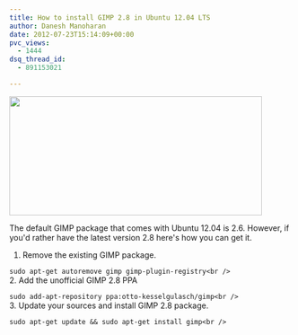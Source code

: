 ```yaml
---
title: How to install GIMP 2.8 in Ubuntu 12.04 LTS
author: Danesh Manoharan
date: 2012-07-23T15:14:09+00:00
pvc_views:
  - 1444
dsq_thread_id:
  - 891153021

---
```

<a href="/posts/how-to-install-gimp-2-8-in-ubuntu-12-04-lts/gimp-2-8/" rel="attachment wp-att-2959"><img loading="lazy" class="alignnone size-medium wp-image-2959" title="GIMP-2.8" src="/wp-content/uploads/2012/07/GIMP-2.8-450x212.png" alt="" width="450" height="212" srcset="/wp-content/uploads/2012/07/GIMP-2.8-450x212.png 450w, /wp-content/uploads/2012/07/GIMP-2.8.png 505w" sizes="(max-width: 450px) 100vw, 450px" /></a>

The default GIMP package that comes with Ubuntu 12.04 is 2.6. However, if you'd rather have the latest version 2.8 here's how you can get it.

1. Remove the existing GIMP package.

`sudo apt-get autoremove gimp gimp-plugin-registry<br />
`  
2. Add the unofficial GIMP 2.8 PPA

`sudo add-apt-repository ppa:otto-kesselgulasch/gimp<br />
`  
3. Update your sources and install GIMP 2.8 package.

`sudo apt-get update && sudo apt-get install gimp<br />
`